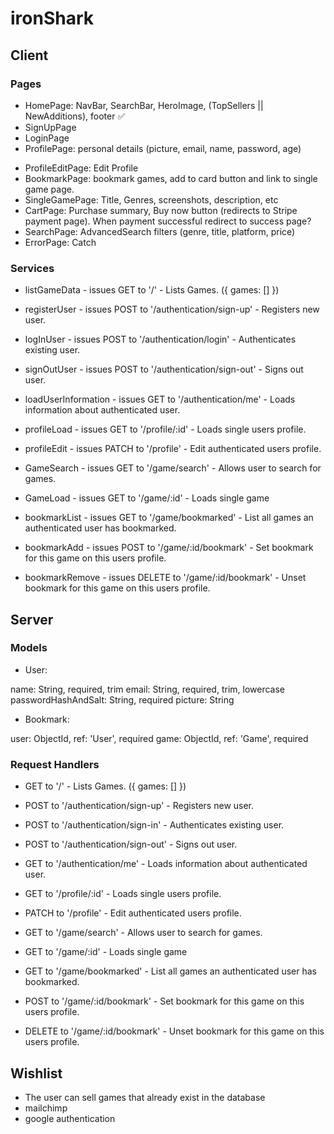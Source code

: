 # ironShark

## Client

### Pages

- HomePage: NavBar, SearchBar, HeroImage, (TopSellers || NewAdditions), footer ✅
- SignUpPage
- LoginPage
- ProfilePage: personal details (picture, email, name, password, age)
<!-- - OtherUsersProfile:  -->
- ProfileEditPage: Edit Profile
- BookmarkPage: bookmark games, add to card button and link to single game page.
- SingleGamePage: Title, Genres, screenshots, description, etc
- CartPage: Purchase summary, Buy now button (redirects to Stripe payment page). When payment successful redirect to success page?
- SearchPage: AdvancedSearch filters (genre, title, platform, price)
- ErrorPage: Catch

### Services

- listGameData - issues GET to '/' - Lists Games. ({ games: [] })

- registerUser - issues POST to '/authentication/sign-up' - Registers new user.

- logInUser - issues POST to '/authentication/login' - Authenticates existing user.

- signOutUser - issues POST to '/authentication/sign-out' - Signs out user.

- loadUserInformation - issues GET to '/authentication/me' - Loads information about authenticated user.

- profileLoad - issues GET to '/profile/:id' - Loads single users profile.

- profileEdit - issues PATCH to '/profile' - Edit authenticated users profile.

- GameSearch - issues GET to '/game/search' - Allows user to search for games.

- GameLoad - issues GET to '/game/:id' - Loads single game

- bookmarkList - issues GET to '/game/bookmarked' - List all games an authenticated user has bookmarked.

- bookmarkAdd - issues POST to '/game/:id/bookmark' - Set bookmark for this game on this users profile.

- bookmarkRemove - issues DELETE to '/game/:id/bookmark' - Unset bookmark for this game on this users profile.

## Server

### Models

- User:

name: String, required, trim
email: String, required, trim, lowercase
passwordHashAndSalt: String, required
picture: String

- Bookmark:

user: ObjectId, ref: 'User', required
game: ObjectId, ref: 'Game', required

### Request Handlers

- GET to '/' - Lists Games. ({ games: [] })

- POST to '/authentication/sign-up' - Registers new user.

- POST to '/authentication/sign-in' - Authenticates existing user.

- POST to '/authentication/sign-out' - Signs out user.

- GET to '/authentication/me' - Loads information about authenticated user.

- GET to '/profile/:id' - Loads single users profile.

- PATCH to '/profile' - Edit authenticated users profile.

- GET to '/game/search' - Allows user to search for games.

- GET to '/game/:id' - Loads single game

- GET to '/game/bookmarked' - List all games an authenticated user has bookmarked.

- POST to '/game/:id/bookmark' - Set bookmark for this game on this users profile.

- DELETE to '/game/:id/bookmark' - Unset bookmark for this game on this users profile.

## Wishlist

- The user can sell games that already exist in the database
- mailchimp
- google authentication
